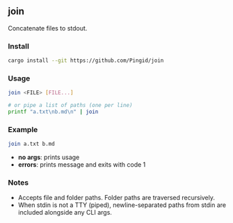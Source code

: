 ## join

Concatenate files to stdout.

### Install

```bash
cargo install --git https://github.com/Pingid/join
```

### Usage

```bash
join <FILE> [FILE...]

# or pipe a list of paths (one per line)
printf "a.txt\nb.md\n" | join
```

### Example

```bash
join a.txt b.md
```

- **no args**: prints usage
- **errors**: prints message and exits with code 1

### Notes

- Accepts file and folder paths. Folder paths are traversed recursively.
- When stdin is not a TTY (piped), newline-separated paths from stdin are included alongside any CLI args.
